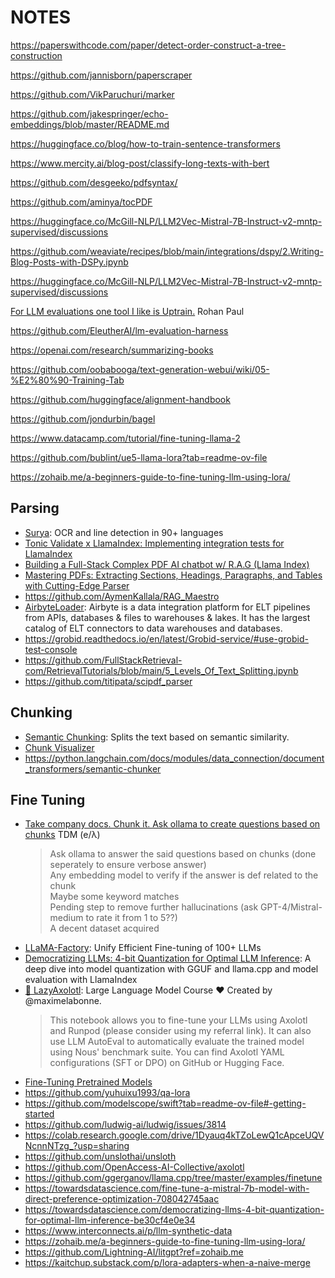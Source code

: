 # NOTES

https://paperswithcode.com/paper/detect-order-construct-a-tree-construction

https://github.com/jannisborn/paperscraper

https://github.com/VikParuchuri/marker

https://github.com/jakespringer/echo-embeddings/blob/master/README.md

https://huggingface.co/blog/how-to-train-sentence-transformers

https://www.mercity.ai/blog-post/classify-long-texts-with-bert

https://github.com/desgeeko/pdfsyntax/

https://github.com/aminya/tocPDF

https://huggingface.co/McGill-NLP/LLM2Vec-Mistral-7B-Instruct-v2-mntp-supervised/discussions

https://github.com/weaviate/recipes/blob/main/integrations/dspy/2.Writing-Blog-Posts-with-DSPy.ipynb

https://huggingface.co/McGill-NLP/LLM2Vec-Mistral-7B-Instruct-v2-mntp-supervised/discussions

[For LLM evaluations one tool I like is Uptrain.](https://twitter.com/rohanpaul_ai/status/1763184365238997124) Rohan Paul

https://github.com/EleutherAI/lm-evaluation-harness

https://openai.com/research/summarizing-books

https://github.com/oobabooga/text-generation-webui/wiki/05-%E2%80%90-Training-Tab

https://github.com/huggingface/alignment-handbook

https://github.com/jondurbin/bagel

https://www.datacamp.com/tutorial/fine-tuning-llama-2

https://github.com/bublint/ue5-llama-lora?tab=readme-ov-file

https://zohaib.me/a-beginners-guide-to-fine-tuning-llm-using-lora/



## Parsing
- [Surya](https://github.com/VikParuchuri/surya): OCR and line detection in 90+ languages
- [Tonic Validate x LlamaIndex: Implementing integration tests for LlamaIndex](https://www.llamaindex.ai/blog/tonic-validate-x-llamaindex-implementing-integration-tests-for-llamaindex-43db50b76ed9)
- [Building a Full-Stack Complex PDF AI chatbot w/ R.A.G (Llama Index)](https://www.youtube.com/watch?v=TOeAe8KB68E)
- [Mastering PDFs: Extracting Sections, Headings, Paragraphs, and Tables with Cutting-Edge Parser](https://blog.llamaindex.ai/mastering-pdfs-extracting-sections-headings-paragraphs-and-tables-with-cutting-edge-parser-faea18870125)
- https://github.com/AymenKallala/RAG_Maestro
- [AirbyteLoader](https://python.langchain.com/docs/integrations/document_loaders/airbyte): Airbyte is a data integration platform for ELT pipelines from APIs, databases & files to warehouses & lakes. It has the largest catalog of ELT connectors to data warehouses and databases.
- https://grobid.readthedocs.io/en/latest/Grobid-service/#use-grobid-test-console
- https://github.com/FullStackRetrieval-com/RetrievalTutorials/blob/main/5_Levels_Of_Text_Splitting.ipynb
- https://github.com/titipata/scipdf_parser

## Chunking
- [Semantic Chunking](https://python.langchain.com/docs/modules/data_connection/document_transformers/semantic-chunker): Splits the text based on semantic similarity.
- [Chunk Visualizer](https://huggingface.co/spaces/m-ric/chunk_visualizer) 
- https://python.langchain.com/docs/modules/data_connection/document_transformers/semantic-chunker

## Fine Tuning
- [Take company docs. Chunk it. Ask ollama to create questions based on chunks](https://twitter.com/cto_junior/status/1752986228553650549) TDM (e/λ)
  > Ask ollama to answer the said questions based on chunks (done seperately to ensure verbose answer)\
  > Any embedding model to verify if the answer is def related to the chunk\
  > Maybe some keyword matches\
  > Pending step to remove further hallucinations (ask GPT-4/Mistral-medium to rate it from 1 to 5??)\
  > A decent dataset acquired
- [LLaMA-Factory](https://github.com/hiyouga/LLaMA-Factory): Unify Efficient Fine-tuning of 100+ LLMs
- [Democratizing LLMs: 4-bit Quantization for Optimal LLM Inference](https://medium.com/towards-data-science/democratizing-llms-4-bit-quantization-for-optimal-llm-inference-be30cf4e0e34?sk=3c394a4eec9ad7744200a15e1c02fd83If): A deep dive into model quantization with GGUF and llama.cpp and model evaluation with LlamaIndex
- [🦎 LazyAxolotl](https://colab.research.google.com/drive/1TsDKNo2riwVmU55gjuBgB1AXVtRRfRHW): Large Language Model Course ❤️ Created by @maximelabonne.
  > This notebook allows you to fine-tune your LLMs using Axolotl and Runpod (please consider using my referral link).    It can also use LLM AutoEval to automatically evaluate the trained model using Nous' benchmark suite.    You can find Axolotl YAML configurations (SFT or DPO) on GitHub or Hugging Face.
- [Fine-Tuning Pretrained Models](https://ludwig.ai/latest/user_guide/distributed_training/finetuning/)
- https://github.com/yuhuixu1993/qa-lora
- https://github.com/modelscope/swift?tab=readme-ov-file#-getting-started
- https://github.com/ludwig-ai/ludwig/issues/3814
- https://colab.research.google.com/drive/1Dyauq4kTZoLewQ1cApceUQVNcnnNTzg_?usp=sharing
- https://github.com/unslothai/unsloth
- https://github.com/OpenAccess-AI-Collective/axolotl
- https://github.com/ggerganov/llama.cpp/tree/master/examples/finetune
- https://towardsdatascience.com/fine-tune-a-mistral-7b-model-with-direct-preference-optimization-708042745aac
- https://towardsdatascience.com/democratizing-llms-4-bit-quantization-for-optimal-llm-inference-be30cf4e0e34
- https://www.interconnects.ai/p/llm-synthetic-data
- https://zohaib.me/a-beginners-guide-to-fine-tuning-llm-using-lora/
- https://github.com/Lightning-AI/litgpt?ref=zohaib.me
- https://kaitchup.substack.com/p/lora-adapters-when-a-naive-merge
